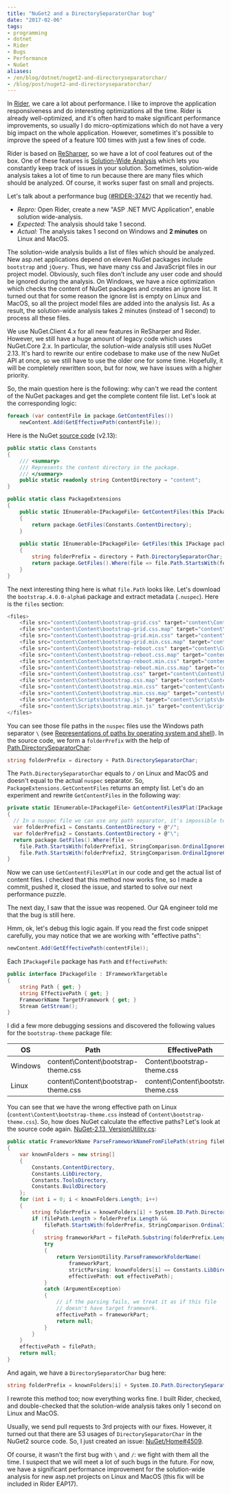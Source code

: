 ```yaml
---
title: "NuGet2 and a DirectorySeparatorChar bug"
date: "2017-02-06"
tags:
- programming
- dotnet
- Rider
- Bugs
- Performance
- NuGet
aliases:
- /en/blog/dotnet/nuget2-and-directoryseparatorchar/
- /blog/post/nuget2-and-directoryseparatorchar/
---
```


In [Rider](https://www.jetbrains.com/rider/), we care a lot about performance.
I like to improve the application responsiveness and do interesting optimizations all the time.
Rider is already well-optimized, and it's often hard to make significant performance improvements, so usually I do micro-optimizations which do not have a very big impact on the whole application.
However, sometimes it's possible to improve the speed of a feature 100 times with just a few lines of code.

Rider is based on [ReSharper](https://www.jetbrains.com/resharper/), so we have a lot of cool features out of the box.
One of these features is [Solution-Wide Analysis](https://www.jetbrains.com/help/resharper/2016.3/Code_Analysis__Solution-Wide_Analysis.html)
  which lets you constantly keep track of issues in your solution.
Sometimes, solution-wide analysis takes a lot of time to run because there are many files which should be analyzed.
Of course, it works super fast on small and projects.

Let's talk about a performance bug ([#RIDER-3742](https://youtrack.jetbrains.com/issue/RIDER-3742)) that we recently had.
* *Repro:* Open Rider, create a new "ASP .NET MVC Application", enable solution wide-analysis.
* *Expected:* The analysis should take 1 second.
* *Actual:* The analysis takes 1 second on Windows and **2 minutes** on Linux and MacOS.

<!--more-->

The solution-wide analysis builds a list of files which should be analyzed.
New asp.net applications depend on eleven NuGet packages include `bootstrap` and `jQuery`.
Thus, we have many css and JavaScript files in our project model.
Obviously, such files don't include any user code and should be ignored during the analysis.
On Windows, we have a nice optimization which checks the content of NuGet packages and creates an ignore list.
It turned out that for some reason the ignore list is empty on Linux and MacOS, so all the project model files are added into the analysis list.
As a result, the solution-wide analysis takes 2 minutes (instead of 1 second) to process all these files.

We use NuGet.Client 4.x for all new features in ReSharper and Rider.
However, we still have a huge amount of legacy code which uses NuGet.Core 2.x.
In particular, the solution-wide analysis still uses NuGet 2.13.
It's hard to rewrite our entire codebase to make use of the new NuGet API at once, so we still have to use the older one for some time.
Hopefully, it will be completely rewritten soon, but for now, we have issues with a higher priority.

So, the main question here is the following: why can't we read the content of the NuGet packages and get the complete content file list.
Let's look at the corresponding logic:

```cs
foreach (var contentFile in package.GetContentFiles())
    newContent.Add(GetEffectivePath(contentFile));
```

Here is the NuGet [source code](https://github.com/NuGet/NuGet2/blob/2.13/src/Core/Extensions/PackageExtensions.cs#L64) (v2.13):
```cs
public static class Constants
{
    /// <summary>
    /// Represents the content directory in the package.
    /// </summary>
    public static readonly string ContentDirectory = "content";
}

public static class PackageExtensions
{
    public static IEnumerable<IPackageFile> GetContentFiles(this IPackage package)
    {
        return package.GetFiles(Constants.ContentDirectory);
    }
    
    public static IEnumerable<IPackageFile> GetFiles(this IPackage package, string directory)
    {
        string folderPrefix = directory + Path.DirectorySeparatorChar;
        return package.GetFiles().Where(file => file.Path.StartsWith(folderPrefix, StringComparison.OrdinalIgnoreCase));
    }  
}
```

The next interesting thing here is what `file.Path` looks like.
Let's download the `bootstrap.4.0.0-alpha6` package and extract metadata (`.nuspec`).
Here is the `files` section:

```cs
<files>
    <file src="content\Content\bootstrap-grid.css" target="content\Content\bootstrap-grid.css" />
    <file src="content\Content\bootstrap-grid.css.map" target="content\Content\bootstrap-grid.css.map" />
    <file src="content\Content\bootstrap-grid.min.css" target="content\Content\bootstrap-grid.min.css" />
    <file src="content\Content\bootstrap-grid.min.css.map" target="content\Content\bootstrap-grid.min.css.map" />
    <file src="content\Content\bootstrap-reboot.css" target="content\Content\bootstrap-reboot.css" />
    <file src="content\Content\bootstrap-reboot.css.map" target="content\Content\bootstrap-reboot.css.map" />
    <file src="content\Content\bootstrap-reboot.min.css" target="content\Content\bootstrap-reboot.min.css" />
    <file src="content\Content\bootstrap-reboot.min.css.map" target="content\Content\bootstrap-reboot.min.css.map" />
    <file src="content\Content\bootstrap.css" target="content\Content\bootstrap.css" />
    <file src="content\Content\bootstrap.css.map" target="content\Content\bootstrap.css.map" />
    <file src="content\Content\bootstrap.min.css" target="content\Content\bootstrap.min.css" />
    <file src="content\Content\bootstrap.min.css.map" target="content\Content\bootstrap.min.css.map" />
    <file src="content\Scripts\bootstrap.js" target="content\Scripts\bootstrap.js" />
    <file src="content\Scripts\bootstrap.min.js" target="content\Scripts\bootstrap.min.js" />
</files>
```

You can see those file paths in the `nuspec` files use the Windows path separator `\`
  (see [Representations of paths by operating system and shell](https://en.wikipedia.org/wiki/Path_(computing)#Representations_of_paths_by_operating_system_and_shell)).
In the source code, we form a `folderPrefix` with the help of
  [Path.DirectorySeparatorChar](https://msdn.microsoft.com/en-us/library/system.io.path.directoryseparatorchar(v=vs.110).aspx):
```cs
string folderPrefix = directory + Path.DirectorySeparatorChar;
```

The `Path.DirectorySeparatorChar` equals to `/` on Linux and MacOS and doesn't equal to the actual `nuspec` separator.
So, `PackageExtensions.GetContentFiles` returns an empty list.
Let's do an experiment and rewrite `GetContentFiles` in the following way:
```cs
private static IEnumerable<IPackageFile> GetContentFilesXPlat(IPackage package)
{
  // In a nuspec file we can use any path separator, it's impossible to say which one is used in advance.
  var folderPrefix1 = Constants.ContentDirectory + @"/";
  var folderPrefix2 = Constants.ContentDirectory + @"\";
  return package.GetFiles().Where(file =>
    file.Path.StartsWith(folderPrefix1, StringComparison.OrdinalIgnoreCase) ||
    file.Path.StartsWith(folderPrefix2, StringComparison.OrdinalIgnoreCase));
}
```

Now we can use `GetContentFilesXPlat` in our code and get the actual list of content files.
I checked that this method now works fine, so I made a commit, pushed it, closed the issue, and started to solve our next performance puzzle.

The next day, I saw that the issue was reopened.
Our QA engineer told me that the bug is still here.

Hmm, ok, let's debug this logic again.
If you read the first code snippet carefully, you may notice that we are working with "effective paths":

```cs
newContent.Add(GetEffectivePath(contentFile));
```

Each `IPackageFile` package has `Path` and `EffectivePath`:

```cs
public interface IPackageFile : IFrameworkTargetable
{
    string Path { get; }
    string EffectivePath { get; }
    FrameworkName TargetFramework { get; }
    Stream GetStream();
}
```

I did a few more debugging sessions and discovered the following values for the `bootstrap-theme` package file:

| OS      | Path                                | EffectivePath                       |
|-------- |------------------------------------ |------------------------------------ |
| Windows | content\Content\bootstrap-theme.css | Content\bootstrap-theme.css         |
| Linux   | content\Content\bootstrap-theme.css | content\Content\bootstrap-theme.css |

You can see that we have the wrong effective path on Linux (`content\Content\bootstrap-theme.css` instead of `Content\bootstrap-theme.css`).
So, how does NuGet calculate the effective paths? Let's look at the source code again.
[NuGet-2.13, VersionUtility.cs](https://github.com/NuGet/NuGet2/blob/2.13/src/Core/Utility/VersionUtility.cs#L773):

```cs
public static FrameworkName ParseFrameworkNameFromFilePath(string filePath, out string effectivePath)
{
    var knownFolders = new string[]
    {
        Constants.ContentDirectory,
        Constants.LibDirectory,
        Constants.ToolsDirectory,
        Constants.BuildDirectory
    };
    for (int i = 0; i < knownFolders.Length; i++)
    {
        string folderPrefix = knownFolders[i] + System.IO.Path.DirectorySeparatorChar;
        if (filePath.Length > folderPrefix.Length &&
            filePath.StartsWith(folderPrefix, StringComparison.OrdinalIgnoreCase))
        {
            string frameworkPart = filePath.Substring(folderPrefix.Length);
            try
            {
                return VersionUtility.ParseFrameworkFolderName(
                    frameworkPart,
                    strictParsing: knownFolders[i] == Constants.LibDirectory,
                    effectivePath: out effectivePath);
            }
            catch (ArgumentException)
            {
                // if the parsing fails, we treat it as if this file
                // doesn't have target framework.
                effectivePath = frameworkPart;
                return null;
            }
        }
    }
    effectivePath = filePath;
    return null;
}
```

And again, we have a `DirectorySeparatorChar` bug here:
```cs
string folderPrefix = knownFolders[i] + System.IO.Path.DirectorySeparatorChar;
```
I rewrote this method too; now everything works fine.
I built Rider, checked, and double-checked that the solution-wide analysis takes only 1 second on Linux and MacOS.

Usually, we send pull requests to 3rd projects with our fixes.
However, it turned out that there are 53 usages of `DirectorySeparatorChar` in the NuGet2 source code.
So, I just created an issue: [NuGet/Home#4509](https://github.com/NuGet/Home/issues/4509).

Of course, it wasn't the first bug with `\` and `/`: we fight with them all the time.
I suspect that we will meet a lot of such bugs in the future.
For now, we have a significant performance improvement for the solution-wide analysis for new asp.net projects on Linux and MacOS
  (this fix will be included in Rider EAP17).